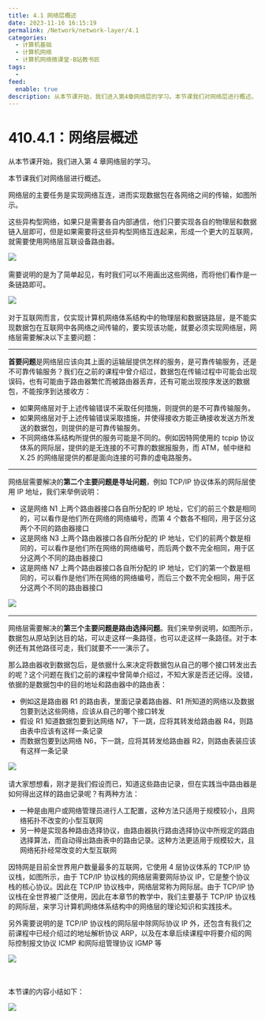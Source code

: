 ```yaml
---
title: 4.1 网络层概述
date: 2023-11-16 16:15:19
permalink: /Network/network-layer/4.1
categories:
  - 计算机基础
  - 计算机网络
  - 计算机网络微课堂-B站教书匠
tags:
  - 
feed:
  enable: true
description: 从本节课开始，我们进入第4章网络层的学习。本节课我们对网络层进行概述。  
---
```



# 410.4.1：网络层概述

从本节课开始，我们进入第 4 章网络层的学习。

<!-- more -->


本节课我们对网络层进行概述。

网络层的主要任务是实现网络互连，进而实现数据包在各网络之间的传输，如图所示。

这些异构型网络，如果只是需要各自内部通信，他们只要实现各自的物理层和数据链入层即可，但是如果需要将这些异构型网络互连起来，形成一个更大的互联网，就需要使用网络层互联设备路由器。

​![](https://image.peterjxl.com/blog/image-20211214220524-lvugr1r.png)​

需要说明的是为了简单起见，有时我们可以不用画出这些网络，而将他们看作是一条链路即可。

​![](https://image.peterjxl.com/blog/image-20211214220531-hld95rp.png)​

对于互联网而言，仅实现计算机网络体系结构中的物理层和数据链路层，是不能实现数据包在互联网中各网络之间传输的，要实现该功能，就要必须实现网络层，网络层需要解决以下主要问题：

---

**首要问题**是网络层应该向其上面的运输层提供怎样的服务，是可靠传输服务，还是不可靠传输服务？我们在之前的课程中曾介绍过，数据包在传输过程中可能会出现误码，也有可能由于路由器繁忙而被路由器丢弃，还有可能出现按序发送的数据包，不能按序到达接收方：

* 如果网络层对于上述传输错误不采取任何措施，则提供的是不可靠传输服务。
* 如果网络层对于上述传输错误采取措施，并使得接收方能正确接收发送方所发送的数据包，则提供的是可靠传输服务。
* 不同网络体系结构所提供的服务可能是不同的。例如因特网使用的 tcpip 协议体系的网际层，提供的是无连接的不可靠的数据报服务，而 ATM，帧中继和 X.25 的网络层提供的都是面向连接的可靠的虚电路服务。

---

网络层需要解决的**第二个主要问题是寻址问题**，例如 TCP/IP 协议体系的网际层使用 IP 地址，我们来举例说明：

* 这是网络 N1 上两个路由器接口各自所分配的 IP 地址，它们的前三个数是相同的，可以看作是他们所在网络的网络编号，而第 4 个数各不相同，用于区分这两个不同的路由器接口
* 这是网络 N3 上两个路由器接口各自所分配的 IP 地址，它们的前两个数是相同的，可以看作是他们所在网络的网络编号，而后两个数不完全相同，用于区分这两个不同的路由器接口
* 这是网络 N7 上两个路由器接口各自所分配的 IP 地址，它们的第一个数是相同的，可以看作是他们所在网络的网络编号，而后三个数不完全相同，用于区分这两个不同的路由器接口

​![](https://image.peterjxl.com/blog/image-20211214222208-w2zexdj.png)​

---

网络层需要解决的**第三个主要问题是路由选择问题**。我们来举例说明，如图所示，数据包从原站到达目的站，可以走这样一条路径，也可以走这样一条路径。对于本例还有其他路径可走，我们就要不一一演示了。

那么路由器收到数据包后，是依据什么来决定将数据包从自己的哪个接口转发出去的呢？这个问题在我们之前的课程中曾简单介绍过，不知大家是否还记得。没错，依据的是数据包中的目的地址和路由器中的路由表：

* 例如这是路由器 R1 的路由表，里面记录着路由器、R1 所知道的网络以及数据包要到达这些网络，应该从自己的哪个接口转发
* 假设 R1 知道数据包要到达网络 N7，下一跳，应将其转发给路由器 R4，则路由表中应该有这样一条记录
* 而数据包要到达网络 N6，下一跳，应将其转发给路由器 R2，则路由表装应该有这样一条记录

​![](https://image.peterjxl.com/blog/image-20211214222408-6k0k2dj.png)​

请大家想想看，刚才是我们假设而已，知道这些路由记录，但在实践当中路由器是如何得出这样的路由记录呢？有两种方法：

* 一种是由用户或网络管理员进行人工配置，这种方法只适用于规模较小，且网络拓扑不改变的小型互联网
* 另一种是实现各种路由选择协议，由路由器执行路由选择协议中所规定的路由选择算法，而自动得出路由表中的路由记录。这种方法更适用于规模较大，且网络拓扑经常改变的大型互联网

因特网是目前全世界用户数量最多的互联网，它使用 4 层协议体系的 TCP/IP 协议栈，如图所示，由于 TCP/IP 协议栈的网络层需要网际协议 IP，它是整个协议栈的核心协议。因此在 TCP/IP 协议栈中，网络层常称为网际层。由于 TCP/IP 协议栈在全世界被广泛使用，因此在本章节的教学中，我们主要基于 TCP/IP 协议栈的网际层，来学习计算机网络体系结构中的网络层的理论知识和实践技术。

另外需要说明的是 TCP/IP 协议栈的网际层中除网际协议 IP 外，还包含有我们之前课程中已经介绍过的地址解析协议 ARP，以及在本章后续课程中将要介绍的网际控制报文协议 ICMP 和网际组管理协议 IGMP 等

​![](https://image.peterjxl.com/blog/image-20211214222543-gfjvfyb.png)​

‍

本节课的内容小结如下：

​![](https://image.peterjxl.com/blog/image-20211214222555-zbolsfj.png)​

‍

